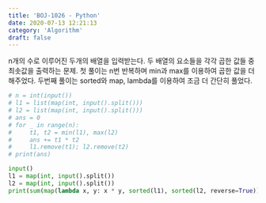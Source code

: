 ```yaml
---
title: 'BOJ-1026 - Python'
date: 2020-07-13 12:21:13
category: 'Algorithm'
draft: false
---
```

n개의 수로 이루어진 두개의 배열을 입력받는다. 두 배열의 요소들을 각각 곱한 값들 중 최솟값을 출력하는 문제. 첫 풀이는 n번 반복하며 min과 max를 이용하여 곱한 값을 더해주었다. 두번째 풀이는 sorted와 map, lambda를 이용하여 조금 더 간단히 풀었다.
```python
# n = int(input())
# l1 = list(map(int, input().split()))
# l2 = list(map(int, input().split()))
# ans = 0
# for _ in range(n):
#     t1, t2 = min(l1), max(l2)
#     ans += t1 * t2
#     l1.remove(t1); l2.remove(t2)
# print(ans)

input()
l1 = map(int, input().split())
l2 = map(int, input().split())
print(sum(map(lambda x, y: x * y, sorted(l1), sorted(l2, reverse=True))))

```